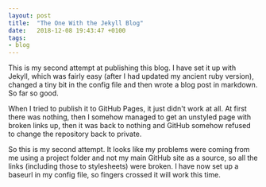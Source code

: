 ```yaml
---
layout: post
title:  "The One With the Jekyll Blog"
date:   2018-12-08 19:43:47 +0100
tags: 
- blog
---
```


This is my second attempt at publishing this blog. I have set it up with Jekyll, which was fairly easy (after I had updated my ancient ruby version), changed a tiny bit in the config file and then wrote a blog post in markdown. So far so good. 

When I tried to publish it to GitHub Pages, it just didn't work at all. At first there was nothing, then I somehow managed to get an unstyled page with broken links up, then it was back to nothing and GitHub somehow refused to change the repository back to private. 

So this is my second attempt. It looks like my problems were coming from me using a project folder and not my main GitHub site as a source, so all the links (including those to stylesheets) were broken. I have now set up a baseurl in my config file, so fingers crossed it will work this time.